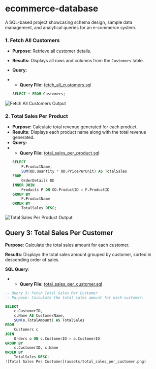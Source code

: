 # ecommerce-database
A SQL-based project showcasing schema design, sample data management, and analytical queries for an e-commerce system.
### 1. Fetch All Customers
- **Purpose:** Retrieve all customer details.
- **Results:** Displays all rows and columns from the `Customers` table.
- **Query:**
- - **Query File:** [fetch_all_customers.sql](queries/fetch_all_customers.sql)

  ```sql
  SELECT * FROM Customers;
 ![Fetch All Customers Output](assets/fetch_all_customers_output..png)
### 2. Total Sales Per Product
- **Purpose:** Calculate total revenue generated for each product.
- **Results:** Displays each product name along with the total revenue generated.
- **Query:**
- - **Query File:** [total_sales_per_product.sql](queries/total_sales_per_product.sql)
  ```sql
  SELECT 
      P.ProductName, 
      SUM(OD.Quantity * OD.PricePerUnit) AS TotalSales
  FROM 
      OrderDetails OD
  INNER JOIN 
      Products P ON OD.ProductID = P.ProductID
  GROUP BY 
      P.ProductName
  ORDER BY 
      TotalSales DESC;
 ![Total Sales Per Product Output](assets/total_sales_per_product_output.png)
 ## Query 3: Total Sales Per Customer

**Purpose**: Calculate the total sales amount for each customer.

**Results**: Displays the total sales amount grouped by customer, sorted in descending order of sales.

**SQL Query**:
- - **Query File:** [total_sales_per_customer.sql](queries/total_sales_per_customer.sql)
```sql
-- Query 3: Fetch Total Sales Per Customer
-- Purpose: Calculate the total sales amount for each customer.

SELECT 
    c.CustomerID,
    c.Name AS CustomerName,
    SUM(o.TotalAmount) AS TotalSales
FROM 
    Customers c
JOIN 
    Orders o ON c.CustomerID = o.CustomerID
GROUP BY 
    c.CustomerID, c.Name
ORDER BY 
    TotalSales DESC;
![Total Sales Per Customer](assets/total_sales_per_customer.png)




  
  


